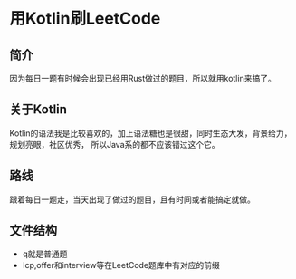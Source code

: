 # 用Kotlin刷LeetCode

## 简介

因为每日一题有时候会出现已经用Rust做过的题目，所以就用kotlin来搞了。

## 关于Kotlin

Kotlin的语法我是比较喜欢的，加上语法糖也是很甜，同时生态大发，背景给力，规划亮眼，社区优秀，
所以Java系的都不应该错过这个它。

## 路线

跟着每日一题走，当天出现了做过的题目，且有时间或者能搞定就做。

## 文件结构

* q就是普通题
* lcp,offer和interview等在LeetCode题库中有对应的前缀
